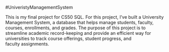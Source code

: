 #UniveristyManagementSystem

This is my final project for CS50 SQL.
For this project, I’ve built a University Management System, a database that helps manage students, faculty, courses, enrollments, and grades.
The purpose of this project is to streamline academic record-keeping and provide an efficient way for universities to track course offerings, student progress, and faculty assignments.
